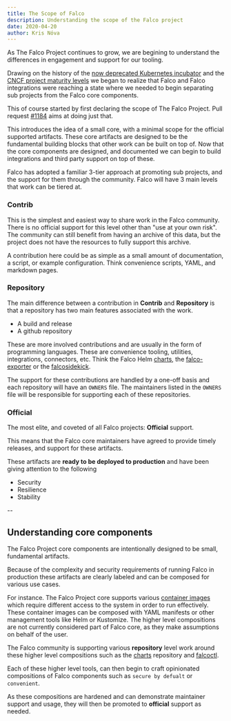 ```yaml
---
title: The Scope of Falco
description: Understanding the scope of the Falco project
date: 2020-04-20
author: Kris Nóva
---
```


As The Falco Project continues to grow, we are begining to understand the differences in engagement and support for our tooling.

Drawing on the history of the [now deprecated Kubernetes incubator](https://github.com/kubernetes/community/blob/master/incubator.md#important---the-kubernetes-incubator-process-is-now-deprecated-and-has-been-superseded-by-kubernetes-subprojects) and the [CNCF project maturity levels](https://www.cncf.io/projects/) we began to realize that Falco and Falco integrations were reaching a state where we needed to begin separating sub projects from the Falco core components.

This of course started by first declaring the scope of The Falco Project. Pull request [#1184](https://github.com/falcosecurity/falco/pull/1184) aims at doing just that.

This introduces the idea of a small core, with a minimal scope for the official supported artifacts.
These core artifacts are designed to be the fundamental building blocks that other work can be built on top of.
Now that the core components are designed, and documented we can begin to build integrations and third party support on top of these.

Falco has adopted a familiar 3-tier approach at promoting sub projects, and the support for them through the community.
Falco will have 3 main levels that work can be tiered at.

### Contrib

This is the simplest and easiest way to share work in the Falco community.
There is no official support for this level other than "use at your own risk".
The community can still benefit from having an archive of this data, but the project does not have the resources to fully support this archive.

A contribution here could be as simple as a small amount of documentation, a script, or example configuration. Think convenience scripts, YAML, and markdown pages.

### Repository

The main difference between a contribution in **Contrib** and **Repository** is that a repository has two main features associated with the work.

 - A build and release
 - A github repository

These are more involved contributions and are usually in the form of programming languages.
These are convenience tooling, utilities, integrations, connectors, etc.
Think the Falco Helm [charts](https://github.com/falcosecurity/charts), the [falco-exporter](https://github.com/falcosecurity/falco-exporter) or the [falcosidekick](https://github.com/falcosecurity/falcosidekick).

The support for these contributions are handled by a one-off basis and each repository will have an `OWNERS` file. The maintainers listed in the `OWNERS` file will be responsible for supporting each of these repositories.

### Official

The most elite, and coveted of all Falco projects: **Official** support.

This means that the Falco core maintainers have agreed to provide timely releases, and support for these artifacts.

These artifacts are **ready to be deployed to production** and have been giving attention to the following

 - Security
 - Resilience
 - Stability

--

## Understanding core components

The Falco Project core components are intentionally designed to be small, fundamental artifacts.

Because of the complexity and security requirements of running Falco in production these artifacts are clearly labeled and can be composed for various use cases.

For instance. The Falco Project core supports various [container images](https://falco.org/docs/download/#images) which require different access to the system in order to run effectively.
These container images can be composed with YAML manifests or other management tools like Helm or Kustomize.
The higher level compositions are not currently considered part of Falco core, as they make assumptions on behalf of the user.

The Falco community is supporting various **repository** level work around these higher level compositions such as the [charts](https://github.com/falcosecurity/charts) repository and [falcoctl](https://github.com/falcosecurity/falcoctl).

Each of these higher level tools, can then begin to craft opinionated compositions of Falco components such as `secure by defualt` or `convenient`. 

As these compositions are hardened and can demonstrate maintainer support and usage, they will then be promoted to **official** support as needed. 

